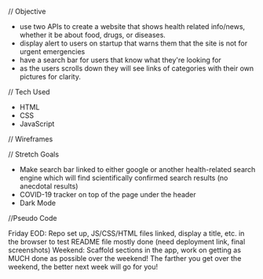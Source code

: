 // Objective

- use two APIs to create a website that shows health related info/news, whether it be about food, drugs, or diseases.
- display alert to users on startup that warns them that the site is not for urgent emergencies 
- have a search bar for users that know what they're looking for
- as the users scrolls down they will see links of categories with their own pictures for clarity.


// Tech Used
- HTML
- CSS
- JavaScript

// Wireframes


// Stretch Goals
- Make search bar linked to either google or another health-related search engine which will find scientifically confirmed search results (no anecdotal results)
- COVID-19 tracker on top of the page under the header
- Dark Mode


//Pseudo Code









Friday EOD: Repo set up, JS/CSS/HTML files linked, display a title, etc. in the browser to test README file mostly done (need deployment link, final screenshots)
Weekend: Scaffold sections in the app, work on getting as MUCH done as possible over the weekend! The farther you get over the weekend, the better next week will go for you!